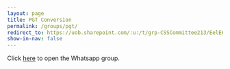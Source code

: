 ```yaml
---
layout: page
title: PGT Conversion
permalink: /groups/pgt/
redirect_to: https://uob.sharepoint.com/:u:/t/grp-CSSCommittee213/EelEHHhZdBxMqzNxP8LTAHEBV2VZpWdJAxWzhbRaAML0qA?e=AOK967
show-in-nav: false
---
```


Click [here](https://uob.sharepoint.com/:u:/t/grp-CSSCommittee213/EelEHHhZdBxMqzNxP8LTAHEBV2VZpWdJAxWzhbRaAML0qA?e=AOK967) to open the Whatsapp group.
